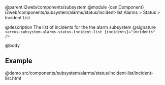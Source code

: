 @parent i2web/components/subsystem
@module {can.Component} i2web/components/subsystem/alarms/status/incident-list Alarms > Status > Incident List

@description The list of incidents for the the alarm subsystem
@signature `<arcus-subsystem-alarms-status-incident-list {incidents}="incidents" />`

@body

## Example
@demo src/components/subsystem/alarms/status/incident-list/incident-list.html
